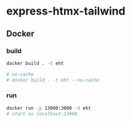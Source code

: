 # express-htmx-tailwind

## Docker

### build

```bash
docker build . -t eht

# no-cache
# docker build . -t eht --no-cache
```

### run

```bash
docker run -p 13000:3000 -d eht
# start on localhost:13000
```